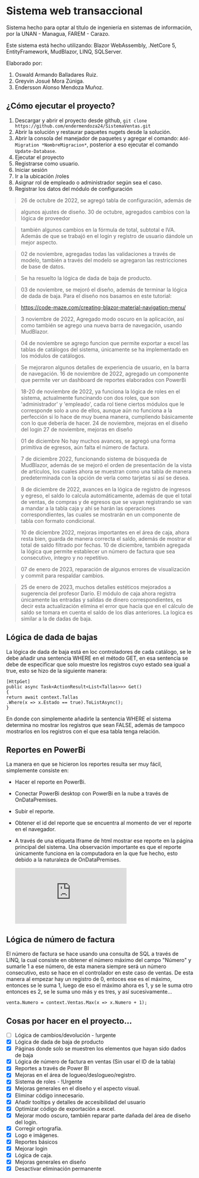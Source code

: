 # Sistema web transaccional

Sistema hecho para optar al título de ingeniería en sistemas de información, por la UNAN - Managua, FAREM - Carazo.

Este sistema está hecho utilizando: Blazor WebAssembly, .NetCore 5, EntityFramework, MudBlazor, LINQ, SQLServer.

Elaborado por:

1. Oswald Armando Balladares Ruiz.
2. Greyvin Josué Mora Zúniga.
3. Endersson Alonso Mendoza Muñoz.

## ¿Cómo ejecutar el proyecto?

1. Descargar y abrir el proyecto desde github, `git clone https://github.com/endermendoza24/SistemaVentas.git`
2. Abrir la solución y restaurar paquetes nugets desde la solución.
3. Abrir la consola del manejador de paquetes y agregar el comando: `Add-Migration *NombreMigracion*`, posterior a eso ejecutar el comando `Update-Database`.
4. Ejecutar el proyecto
5. Registrarse como usuario.
6. Iniciar sesión
7. Ir a la ubicación /roles
8. Asignar rol de empleado o administrador según sea el caso.
9. Registrar los datos del módulo de configuración

> 26 de octubre de 2022, se agregó tabla de configuración, además de

> algunos ajustes de diseño.
> 30 de octubre, agregados cambios con la lógica de proveedor

> también algunos cambios en la fórmula de total, subtotal e IVA. Además de que se trabajó en el login y registro de usuario dándole un mejor aspecto.

> 02 de noviembre, agregadas todas las validaciones a través de modelo, también a través del modelo se agregaron las restricciones de base de datos.

> Se ha resuelto la lógica de dada de baja de producto.

> 03 de noviembre, se mejoró el diseño, además de terminar la lógica de dada de baja. Para el diseño nos basamos en este tutorial:

> https://code-maze.com/creating-blazor-material-navigation-menu/

> 3 noviembre de 2022, Agregado modo oscuro en la aplicación, así como también se agrego una nueva barra de navegación, usando MudBlazor.

> 04 de noviembre se agrego funcion que permite exportar a excel las tablas de catálogos del sistema, únicamente se ha implementado en los módulos de catálogos.

> Se mejoraron algunos detalles de experiencia de usuario, en la barra de navegación.
> 16 de noviembre de 2022, agregado un componente que permite ver un dashboard de reportes elaborados con PowerBi

> 18-20 de noviembre de 2022, ya funciona la lógica de roles en el sistema, actualmente funcinando con dos roles, que son 'administrador' y 'empleado', cada rol tiene ciertos módulos que le corresponde solo a uno de ellos, aunque aún no funciona a la perfección si lo hace de muy buena manera, cumpliendo básicamente con lo que debería de hacer.
> 24 de noviembre, mejoras en el diseño del login
> 27 de noviembre, mejoras en diseño

> 01 de diciembre No hay muchos avances, se agregó una forma primitiva de egresos, aún falta el número de factura.

> 7 de diciembre 2022, funcionando sistema de búsqueda de MudBlazor, además de se mejoró el orden de presentación de la vista de artículos, los cuales ahora se muestran como una tabla de manera predeterminada con la opción de verla como tarjetas si así se desea.

> 8 de diciembre de 2022, avances en la lógica de registro de ingresos y egreso, el saldo lo calcula automáticamente, además de que el total de ventas, de compras y de egresos que se vayan registrando se van a mandar a la tabla caja y ahí se harán las operaciones correspondientes, las cuales se mostrarán en un componente de tabla con formato condicional.

> 10 de diciembre 2022, mejoras importantes en el área de caja, ahora resta bien, guarda de manera correcta el saldo, además de mostrar el total de saldo filtrado por fechas.
> 10 de diciembre, también agregada la lógica que permite establecer un número de factura que sea consecutivo, íntegro y no repetitivo.

> 07 de enero de 2023, reparación de algunos errores de visualización y commit para respaldar cambios.

> 25 de enero de 2023, muchos detalles estéticos mejorados a sugerencia del profesor Darío.
> El módulo de caja ahora registra únicamente las entradas y salidas de dinero correspondientes, es decir esta actualización elimina el error que hacía que en el cálculo de saldo se tomara en cuenta el saldo de los días anteriores. La logica es similar a la de dadas de baja.

## Lógica de dada de bajas

La lógica de dada de baja está en loc controladores de cada catálogo, se le debe añadir una sentencia WHERE en el método GET, en esa sentencia se debe de especificar que solo muestre los registros cuyo estado sea igual a true, esto se hizo de la siguiente manera:

    [HttpGet]
    public async Task<ActionResult<List<Tallas>>> Get()
    {
    return await context.Tallas
    .Where(x => x.Estado == true).ToListAsync();
    }

En donde con simplemente añadirle la sentencia WHERE el sistema determina no mostrar los registros que sean FALSE, además de tampoco mostrarlos en los registros con el que esa tabla tenga relación.

## Reportes en PowerBi

La manera en que se hicieron los reportes resulta ser muy fácil, simplemente consiste en:

- Hacer el reporte en PowerBi.
- Conectar PowerBi desktop con PowerBi en la nube a través de OnDataPremises.
- Subir el reporte.
- Obtener el id del reporte que se encuentra al momento de ver el reporte en el navegador.
- A través de una etiqueta Iframe de html mostrar ese reporte en la página principal del sistema.
  Una observación importante es que el reporte únicamente funciona en la computadora en la que fue hecho, esto debido a la naturaleza de OnDataPremises.

    <iframe src="https://app.powerbi.com/reportEmbed?reportId=8eebb4ca-050b-43c0-88c0-30c7bc248a91&autoAuth=true" frameborder="0" allowtransparency="true"> </iframe>

## Lógica de número de factura

El número de factura se hace usando una consulta de SQL a través de LINQ, la cual consiste en obtener el número máximo del campo "Número" y sumarle 1 a ese número, de esta manera siempre será un número consecutivo, esto se hace en el controlador en este caso de ventas. De esta manera al empezar hay un registro de 0, entoces ese es el máximo, entonces se le suma 1, luego de eso el máximo ahora es 1, y se le suma otro entonces es 2, se le suma uno más y es tres, y así sucesivamente...

    venta.Numero = context.Ventas.Max(x => x.Numero + 1);

## Cosas por hacer en el proyecto...

- [ ] Lógica de cambios/devolución - !urgente
- [x] Lógica de dada de baja de producto
- [x] Páginas donde solo se muestren los elementos que hayan sido dados de baja
- [x] Lógica de número de factura en ventas (Sin usar el ID de la tabla)
- [x] Reportes a través de Power BI
- [x] Mejoras en el área de logueo/deslogueo/registro.
- [x] Sistema de roles - !Urgente
- [x] Mejoras generales en el diseño y el aspecto visual.
- [x] Eliminar código innecesario.
- [x] Añadir tooltips y detalles de accesibilidad del usuario
- [x] Optimizar código de exportación a excel.
- [x] Mejorar modo oscuro, también reparar parte dañada del área de diseño del login.
- [x] Corregir ortografía.
- [x] Logo e imágenes.
- [x] Reportes básicos
- [x] Mejorar login
- [x] Lógica de caja.
- [x] Mejoras generales en diseño
- [x] Desactivar eliminación permanente
